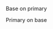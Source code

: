 <div class="vd-color--base vd-background vd-background--primary">
    <p>Base on primary</p>
</div>

<div class="vd-color--primary vd-background vd-background--base">
    <p>Primary on base</p>
</div>
